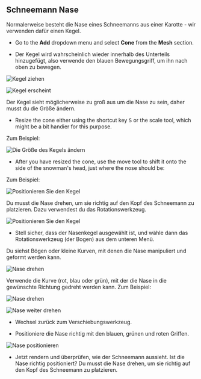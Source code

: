 ## Schneemann Nase

Normalerweise besteht die Nase eines Schneemanns aus einer Karotte - wir verwenden dafür einen Kegel.

+ Go to the **Add** dropdown menu and select **Cone** from the **Mesh** section.

+ Der Kegel wird wahrscheinlich wieder innerhalb des Unterteils hinzugefügt, also verwende den blauen Bewegungsgriff, um ihn nach oben zu bewegen.

![Kegel ziehen](images/blender-drag-cone-1.png)

![Kegel erscheint](images/blender-drag-cone-2.png)

Der Kegel sieht möglicherweise zu groß aus um die Nase zu sein, daher musst du die Größe ändern.

+ Resize the cone either using the shortcut key <kbd>S</kbd> or the scale tool, which might be a bit handier for this purpose.

Zum Beispiel:

![Die Größe des Kegels ändern](images/blender-resize-cone.png)

+ After you have resized the cone, use the move tool to shift it onto the side of the snowman's head, just where the nose should be:

Zum Beispiel:

![Positionieren Sie den Kegel](images/blender-position-cone-2.png)

Du musst die Nase drehen, um sie richtig auf den Kopf des Schneemann zu platzieren. Dazu verwendest du das Rotationswerkzeug.

![Positionieren Sie den Kegel](images/rotate-tool.png)

+ Stell sicher, dass der Nasenkegel ausgewählt ist, und wähle dann das Rotationswerkzeug (der Bogen) aus dem unteren Menü.

Du siehst Bögen oder kleine Kurven, mit denen die Nase manipuliert und geformt werden kann.

![Nase drehen](images/blender-rotate-nose-tool.png)

Verwende die Kurve (rot, blau oder grün), mit der die Nase in die gewünschte Richtung gedreht werden kann. Zum Beispiel:

![Nase drehen](images/blender-rotate-cone-1.png)

![Nase weiter drehen](images/blender-rotate-cone-2.png)

+ Wechsel zurück zum Verschiebungswerkzeug.

+ Positioniere die Nase richtig mit den blauen, grünen und roten Griffen.

![Nase positionieren](images/blender-rotate-cone-3.png)

+ Jetzt rendern und überprüfen, wie der Schneemann aussieht. Ist die Nase richtig positioniert? Du musst die Nase drehen, um sie richtig auf den Kopf des Schneemann zu platzieren.